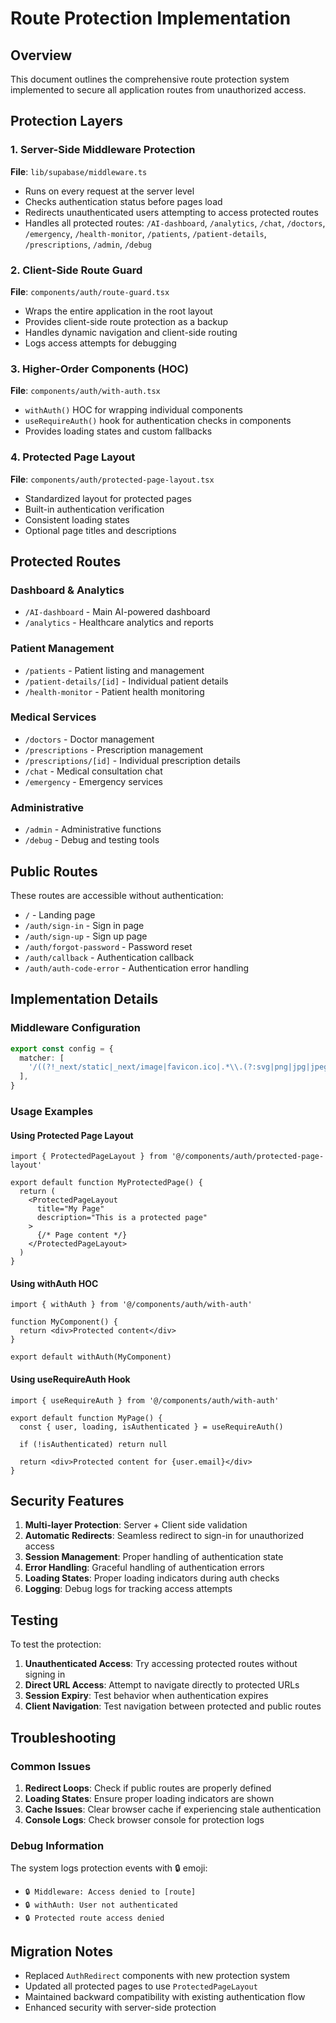 # Route Protection Implementation

## Overview
This document outlines the comprehensive route protection system implemented to secure all application routes from unauthorized access.

## Protection Layers

### 1. Server-Side Middleware Protection
**File**: `lib/supabase/middleware.ts`

- Runs on every request at the server level
- Checks authentication status before pages load
- Redirects unauthenticated users attempting to access protected routes
- Handles all protected routes: `/AI-dashboard`, `/analytics`, `/chat`, `/doctors`, `/emergency`, `/health-monitor`, `/patients`, `/patient-details`, `/prescriptions`, `/admin`, `/debug`

### 2. Client-Side Route Guard
**File**: `components/auth/route-guard.tsx`

- Wraps the entire application in the root layout
- Provides client-side route protection as a backup
- Handles dynamic navigation and client-side routing
- Logs access attempts for debugging

### 3. Higher-Order Components (HOC)
**File**: `components/auth/with-auth.tsx`

- `withAuth()` HOC for wrapping individual components
- `useRequireAuth()` hook for authentication checks in components
- Provides loading states and custom fallbacks

### 4. Protected Page Layout
**File**: `components/auth/protected-page-layout.tsx`

- Standardized layout for protected pages
- Built-in authentication verification
- Consistent loading states
- Optional page titles and descriptions

## Protected Routes

### Dashboard & Analytics
- `/AI-dashboard` - Main AI-powered dashboard
- `/analytics` - Healthcare analytics and reports

### Patient Management
- `/patients` - Patient listing and management
- `/patient-details/[id]` - Individual patient details
- `/health-monitor` - Patient health monitoring

### Medical Services
- `/doctors` - Doctor management
- `/prescriptions` - Prescription management
- `/prescriptions/[id]` - Individual prescription details
- `/chat` - Medical consultation chat
- `/emergency` - Emergency services

### Administrative
- `/admin` - Administrative functions
- `/debug` - Debug and testing tools

## Public Routes

These routes are accessible without authentication:
- `/` - Landing page
- `/auth/sign-in` - Sign in page
- `/auth/sign-up` - Sign up page
- `/auth/forgot-password` - Password reset
- `/auth/callback` - Authentication callback
- `/auth/auth-code-error` - Authentication error handling

## Implementation Details

### Middleware Configuration
```typescript
export const config = {
  matcher: [
    '/((?!_next/static|_next/image|favicon.ico|.*\\.(?:svg|png|jpg|jpeg|gif|webp)$).*)',
  ],
}
```

### Usage Examples

#### Using Protected Page Layout
```tsx
import { ProtectedPageLayout } from '@/components/auth/protected-page-layout'

export default function MyProtectedPage() {
  return (
    <ProtectedPageLayout 
      title="My Page" 
      description="This is a protected page"
    >
      {/* Page content */}
    </ProtectedPageLayout>
  )
}
```

#### Using withAuth HOC
```tsx
import { withAuth } from '@/components/auth/with-auth'

function MyComponent() {
  return <div>Protected content</div>
}

export default withAuth(MyComponent)
```

#### Using useRequireAuth Hook
```tsx
import { useRequireAuth } from '@/components/auth/with-auth'

export default function MyPage() {
  const { user, loading, isAuthenticated } = useRequireAuth()
  
  if (!isAuthenticated) return null
  
  return <div>Protected content for {user.email}</div>
}
```

## Security Features

1. **Multi-layer Protection**: Server + Client side validation
2. **Automatic Redirects**: Seamless redirect to sign-in for unauthorized access
3. **Session Management**: Proper handling of authentication state
4. **Error Handling**: Graceful handling of authentication errors
5. **Loading States**: Proper loading indicators during auth checks
6. **Logging**: Debug logs for tracking access attempts

## Testing

To test the protection:

1. **Unauthenticated Access**: Try accessing protected routes without signing in
2. **Direct URL Access**: Attempt to navigate directly to protected URLs
3. **Session Expiry**: Test behavior when authentication expires
4. **Client Navigation**: Test navigation between protected and public routes

## Troubleshooting

### Common Issues

1. **Redirect Loops**: Check if public routes are properly defined
2. **Loading States**: Ensure proper loading indicators are shown
3. **Cache Issues**: Clear browser cache if experiencing stale authentication
4. **Console Logs**: Check browser console for protection logs

### Debug Information

The system logs protection events with 🔒 emoji:
- `🔒 Middleware: Access denied to [route]`
- `🔒 withAuth: User not authenticated`
- `🔒 Protected route access denied`

## Migration Notes

- Replaced `AuthRedirect` components with new protection system
- Updated all protected pages to use `ProtectedPageLayout`
- Maintained backward compatibility with existing authentication flow
- Enhanced security with server-side protection
